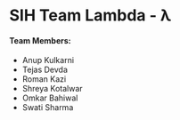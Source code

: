 # SIH Team Lambda - &lambda;

#### Team Members:
* Anup Kulkarni
* Tejas Devda
* Roman Kazi
* Shreya Kotalwar
* Omkar Bahiwal
* Swati Sharma
